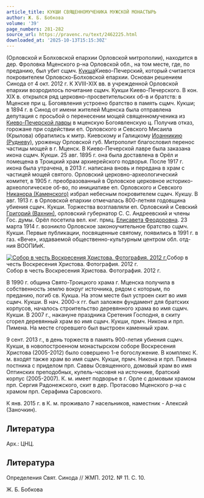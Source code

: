 ```yaml
---
article_title: КУКШИ СВЯЩЕННОМУЧЕНИКА МУЖСКОЙ МОНАСТЫРЬ
author: Ж. Б. Бобкова
volume: '39'
page_numbers: 281-282
source_url: https://pravenc.ru/text/2462225.html
downloaded_at: '2025-10-13T15:15:30Z'
---
```


(Орловской и Болховской епархии Орловской митрополии), находится в дер. Фроловка Мценского р-на Орловской обл., на том месте, где, по преданию, был убит сщмч. [Кукша](https://pravenc.ru/text/Кукша.html)Киево-Печерский, который считается покровителем Орловско-Болховской епархии. Основан решением Синода от 4 окт. 2012 г. К XVIII-XIX вв. в учрежденной Орловской епархии возродилось почитание сщмч. Кукши Киево-Печерского. В кон. XIX в. открылся ряд церковно-просветительских об-в и братств: в Мценске при ц. Богоявления устроено братство в память сщмч. Кукши; в 1894 г. в Синод от имени жителей Мценска была отправлена депутация с просьбой о перенесении мощей священномученика из [Киево-Печерской лавры](<https://pravenc.ru/text/Киево-Печерская лавра.html>) в мценскую Богоявленскую ц. Получив отказ, горожане при содействии еп. Орловского и Севского Мисаила (Крылова) обратились к митр. Киевскому и Галицкому [Иоанникию (Рудневу)](<https://pravenc.ru/text/Иоанникию (Рудневу).html>), уроженцу Орловской губ. Митрополит благословил перенос частицы мощей в г. Мценск. В Киево-Печерской лавре была заказана икона сщмч. Кукши. 25 авг. 1895 г. она была доставлена в Орёл и помещена в Троицкий храм архиерейского подворья. После 1917 г. икона была утрачена, в 2013 г. написана вновь и передана в храм с частицей мощей святого. Орловский церковно-археологический комитет, в 1905 г. преобразованный в Орловское церковное историко-археологическое об-во, по инициативе еп. Орловского и Севского [Никанора (Каменского)](<https://pravenc.ru/text/Никанора (Каменского).html>) избрал небесным покровителем сщмч. Кукшу. В авг. 1913 г. в Орловской епархии отмечалась 800-летняя годовщина убиения сщмч. Кукши. Торжества возглавляли еп. Орловский и Севский [Григорий (Вахнин)](<https://pravenc.ru/text/Григорий (Вахнин).html>), орловский губернатор С. С. Андреевский и члены Гос. думы. Орёл посетила вел. кнг. прмц. [Елисавета Феодоровна](<https://pravenc.ru/text/Елисавета Феодоровна.html>). 23 марта 1914 г. возникло Орловское законоучительное братство сщмч. Кукши. Первые публикации, посвященные cвятому, появились в 1991 г. в газ. «Вече», издаваемой общественно-культурным центром обл. отд-ния ВООПИиК.

[![Собор в честь Воскресения Христова. Фотография. 2012 г.](https://pravenc.ru/data/2019/08/18/1236505222/i200.jpg "Кликните для увеличения картинки")](https://pravenc.ru/data/2019/08/18/1236505222/i400.jpg)Собор в честь Воскресения Христова. Фотография. 2012 г.  
Собор в честь Воскресения Христова. Фотография. 2012 г.

В 1990 г. община Свято-Троицкого храма г. Мценска получила в собственность землю вокруг источника, рядом с которым, по преданию, погиб св. Кукша. На этом месте был устроен скит во имя сщмч. Кукши. В нач. 2000-х гг. был заложен фундамент для братских корпусов, началось строительство деревянного храма во имя сщмч. Кукши. В 2007 г., накануне праздника Сретения Господня, в скиту сгорел деревянный храм во имя сщмч. Кукши, прмч. Никона и прп. Пимена. На месте сгоревшего был выстроен каменный храм.

9 сент. 2013 г., в день торжеств в память 900-летия убиения сщмч. Кукши, в новопостроенном монастырском соборе Воскресения Христова (2005-2012) было совершено 1-е богослужение. В комплекс К. м. входят также храм во имя сщмч. Кукши, прмч. Никона и прп. Пимена постника с приделом прп. Саввы Освященного, домовый храм во имя Оптинских преподобных, купель-часовня на источнике, братский корпус (2005-2007). К. м. имеет подворье в г. Орле с домовым храмом прп. Сергия Радонежского, скит в дер. Протасово Мценского р-на с храмом прп. Серафима Саровского.

К янв. 2015 г. в К. м. проживало 7 насельников, наместник - Алексий (Заночкин).

## Литература

Арх.: ЦНЦ.

## Литература

Определения Свят. Синода // ЖМП. 2012. № 11. С. 10.

Ж. Б. Бобкова
